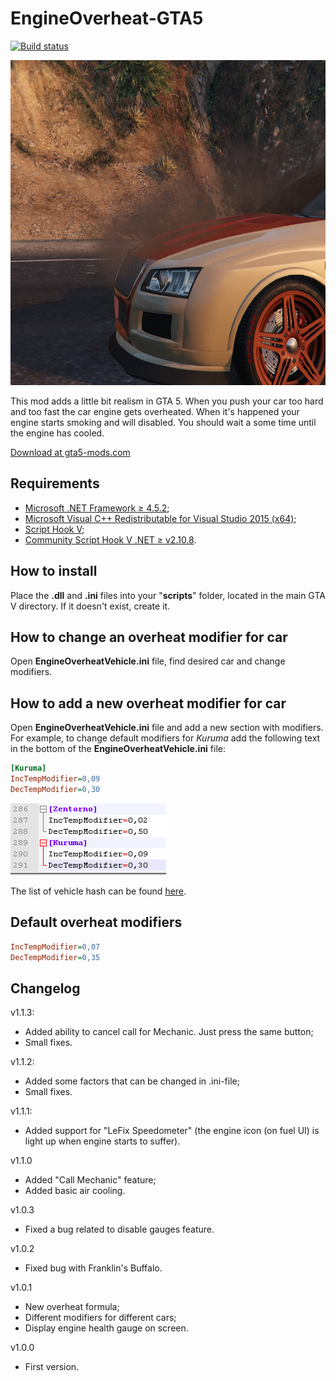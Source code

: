 # EngineOverheat-GTA5
[![Build status](https://ci.appveyor.com/api/projects/status/c5isoly36gap2jea/branch/master?svg=true)](https://ci.appveyor.com/project/IncoCode/engineoverheat-gta5/branch/master)

<img src="img/poster.jpg" width="650" height="520">

This mod adds a little bit realism in GTA 5. When you push your car too hard and too fast the car engine gets overheated. When it's happened your engine starts smoking and will disabled. You should wait a some time until the engine has cooled.

[Download at gta5-mods.com](https://www.gta5-mods.com/scripts/engineoverheat)

Requirements 
--------------

- [Microsoft .NET Framework ≥ 4.5.2](https://www.microsoft.com/download/details.aspx?id=30653);
- [Microsoft Visual C++ Redistributable for Visual Studio 2015  (x64)](https://www.microsoft.com/download/details.aspx?id=48145);
- [Script Hook V](http://gtaforums.com/topic/788343-script-hook-v/);
- [Community Script Hook V .NET ≥ v2.10.8](https://github.com/crosire/scripthookvdotnet/releases/tag/v2.10.8).

How to install
--------------

Place the **.dll** and **.ini** files into your "**scripts**" folder, located in the main GTA V directory. If it doesn't exist, create it.

How to change an overheat modifier for car
-------------------------------------------
Open **EngineOverheatVehicle.ini** file, find desired car and change modifiers.

How to add a new overheat modifier for car
-------------------------------------------
Open **EngineOverheatVehicle.ini** file and add a new section with modifiers. For example, to change default modifiers for _Kuruma_ add the following text in the bottom of the **EngineOverheatVehicle.ini** file:
```ini
[Kuruma]
IncTempModifier=0,09
DecTempModifier=0,30
```
<img src="img/user_modifiers.png">

The list of vehicle hash can be found [here](https://github.com/crosire/scripthookvdotnet/blob/v2.10.8/source/scripting/VehicleHashes.hpp#L7).

Default overheat modifiers
--------------------------
```ini
IncTempModifier=0,07
DecTempModifier=0,35
```

Changelog
--------------
v1.1.3:
- Added ability to cancel call for Mechanic. Just press the same button;
- Small fixes.

v1.1.2:
- Added some factors that can be changed in .ini-file;
- Small fixes.

v1.1.1:
- Added support for "LeFix Speedometer" (the engine icon (on fuel UI) is light up when engine starts to suffer).

v1.1.0
- Added "Call Mechanic" feature;
- Added basic air cooling.

v1.0.3
- Fixed a bug related to disable gauges feature.

v1.0.2
- Fixed bug with Franklin's Buffalo.

v1.0.1
- New overheat formula;
- Different modifiers for different cars;
- Display engine health gauge on screen.

v1.0.0
- First version.
